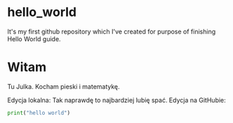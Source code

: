 # hello_world
It's my first github repository which I've created for purpose of finishing Hello World guide.

# Witam
Tu Julka. Kocham pieski i matematykę.


Edycja lokalna: Tak naprawdę to najbardziej lubię spać.
Edycja na GitHubie:
```python
print("hello world")
```
